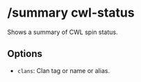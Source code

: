 # /summary cwl-status

Shows a summary of CWL spin status.

## Options

- `clans`: Clan tag or name or alias.

